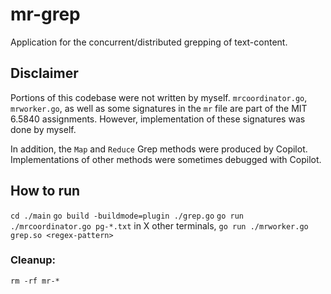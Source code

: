 # mr-grep
Application for the concurrent/distributed grepping of text-content.

## Disclaimer
Portions of this codebase were not written by myself.
`mrcoordinator.go`, `mrworker.go`, as well as some signatures in the `mr` file are part of the MIT 6.5840 assignments. However, implementation of these signatures was done by myself. 

In addition, the `Map` and `Reduce` Grep methods were produced by Copilot. 
Implementations of other methods were sometimes debugged with Copilot. 

## How to run
`cd ./main`
`go build -buildmode=plugin ./grep.go`
`go run ./mrcoordinator.go pg-*.txt`
in X other terminals,
`go run ./mrworker.go grep.so <regex-pattern>`
### Cleanup:
`rm -rf mr-*`
